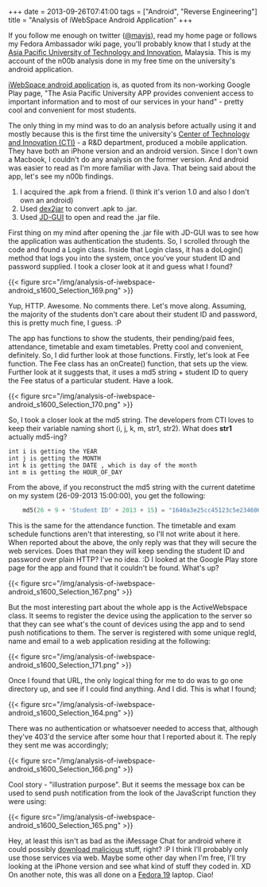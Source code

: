 +++
date = 2013-09-26T07:41:00
tags = ["Android", "Reverse Engineering"]
title = "Analysis of iWebSpace Android Application"
+++

If you follow me enough on twitter ([@mavjs](https://twitter.com/@mavjs)), read my home page or follows my Fedora Ambassador wiki page, you'll probably know that I study at the [Asia Pacific University of Technology and Innovation](http://apu.edu.my/), Malaysia. This is my account of the n00b analysis done in my free time on the university's android application.

[iWebSpace android application](https://play.google.com/store/apps/details?id=edu.my.apiit.iWebSpace) is, as quoted from its non-working Google Play page, "The Asia Pacific University APP provides convenient access to important information and to most of our services in your hand" - pretty cool and convenient for most students.

The only thing in my mind was to do an analysis before actually using it and mostly because this is the first time the university's [Center of Technology and Innovation (CTI)](http://www.apu.edu.my/cti) - a R&D department, produced a mobile application. They have both an iPhone version and an android version. Since I don't own a Macbook, I couldn't do any analysis on the former version. And android was easier to read as I'm more familiar with Java. That being said about the app, let's see my n00b findings.

1) I acquired the .apk from a friend. (I think it's verion 1.0 and also I don't own an android)
2) Used [dex2jar](https://code.google.com/p/dex2jar/) to convert .apk to .jar.
3) Used [JD-GUI](http://jd.benow.ca/) to open and read the .jar file.

First thing on my mind after opening the .jar file with JD-GUI was to see how the application was authentication the students. So, I scrolled through the code and found a Login class. Inside that Login class, it has a doLogin() method that logs you into the system, once you've your student ID and password supplied. I took a closer look at it and guess what I found?

{{< figure src="/img/analysis-of-iwebspace-android_s1600_Selection_169.png" >}}

Yup, HTTP. Awesome. No comments there. Let's move along. Assuming, the majority of the students don't care about their student ID and password, this is pretty much fine, I guess. :P

The app has functions to show the students, their pending/paid fees, attendance, timetable and exam timetables. Pretty cool and convenient, definitely. So, I did further look at those functions. Firstly, let's look at Fee function. The Fee class has an onCreate() function, that sets up the view. Further look at it suggests that, it uses a md5 string + student ID to query the Fee status of a particular student. Have a look.

{{< figure src="/img/analysis-of-iwebspace-android_s1600_Selection_170.png" >}}

So, I took a closer look at the md5 string. The developers from CTI loves to keep their variable naming short (i, j, k, m, str1, str2). What does **str1** actually md5-ing?

``` text
int i is getting the YEAR
int j is getting the MONTH
int k is getting the DATE , which is day of the month
int m is getting the HOUR_OF_DAY
```

From the above, if you reconstruct the md5 string with the current datetime on my system (26-09-2013 15:00:00), you get the following:

```python 
    md5(26 + 9 + 'Student ID' + 2013 + 15) = "1640a3e25cc45123c5e234606aefbeb2"
```

This is the same for the attendance function. The timetable and exam schedule functions aren't that interesting, so I'll not write about it here. When reported about the above, the only reply was that they will secure the web services. Does that mean they will keep sending the student ID and password over plain HTTP? I've no idea. :D I looked at the Google Play store page for the app and found that it couldn't be found. What's up?

{{< figure src="/img/analysis-of-iwebspace-android_s1600_Selection_167.png" >}}

But the most interesting part about the whole app is the ActiveWebspace class. It seems to register the device using the application to the server so that they can see what's the count of devices using the app and to send push notifications to them. The server is registered with some unique regId, name and email to a web application residing at the following:

{{< figure src="/img/analysis-of-iwebspace-android_s1600_Selection_171.png" >}}

Once I found that URL, the only logical thing for me to do was to go one directory up, and see if I could find anything. And I did. This is what I found;

{{< figure src="/img/analysis-of-iwebspace-android_s1600_Selection_164.png" >}}

There was no authentication or whatsoever needed to access that, although they've 403'd the service after some hour that I reported about it. The reply they sent me was accordingly;

{{< figure src="/img/analysis-of-iwebspace-android_s1600_Selection_166.png" >}}

Cool story - "illustration purpose". But it seems the message box can be used to send push notification from the look of the JavaScript function they were using:

{{< figure src="/img/analysis-of-iwebspace-android_s1600_Selection_165.png" >}}

Hey, at least this isn't as bad as the iMessage Chat for android where it could possibly [download malicious](http://grahamcluley.com/2013/09/imessage-android-trust/) stuff, right? :P
I think I'll probably only use those services via web. Maybe some other day when I'm free, I'll try looking at the iPhone version and see what kind of stuff they coded in. XD
On another note, this was all done on a [Fedora 19](https://getfedora.org) laptop. Ciao!
